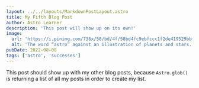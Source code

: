 ```yaml
---
layout: ../../layouts/MarkdownPostLayout.astro
title: My Fifth Blog Post
author: Astro Learner
description: 'This post will show up on its own!'
image:
  url: 'https://i.pinimg.com/736x/58/bd/4f/58bd4fc9ebfccc1f2de419529bbf1a12.jpg'
  alt: 'The word “astro” against an illustration of planets and stars.'
pubDate: 2022-08-08
tags: ['astro', 'successes']
---
```


This post should show up with my other blog posts, because `Astro.glob()` is returning a list of all my posts in order to create my list.
